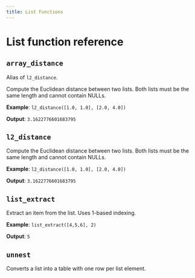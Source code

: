 ```yaml
---
title: List Functions
---
```


# List function reference

<!-- DOCSGEN_START list_functions -->

## `array_distance`

Alias of `l2_distance`.

Compute the Euclidean distance between two lists. Both lists must be the same length and cannot contain NULLs.

**Example**: `l2_distance([1.0, 1.0], [2.0, 4.0])`

**Output**: `3.1622776601683795`

## `l2_distance`

Compute the Euclidean distance between two lists. Both lists must be the same length and cannot contain NULLs.

**Example**: `l2_distance([1.0, 1.0], [2.0, 4.0])`

**Output**: `3.1622776601683795`

## `list_extract`

Extract an item from the list. Uses 1-based indexing.

**Example**: `list_extract([4,5,6], 2)`

**Output**: `5`

## `unnest`

Converts a list into a table with one row per list element.


<!-- DOCSGEN_END -->
